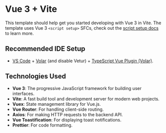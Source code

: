 # Vue 3 + Vite

This template should help get you started developing with Vue 3 in Vite. The template uses Vue 3 `<script setup>` SFCs, check out the [script setup docs](https://v3.vuejs.org/api/sfc-script-setup.html#sfc-script-setup) to learn more.

## Recommended IDE Setup

- [VS Code](https://code.visualstudio.com/) + [Volar](https://marketplace.visualstudio.com/items?itemName=Vue.volar) (and disable Vetur) + [TypeScript Vue Plugin (Volar)](https://marketplace.visualstudio.com/items?itemName=Vue.vscode-typescript-vue-plugin).

## Technologies Used

- **Vue 3**: The progressive JavaScript framework for building user interfaces.
- **Vite**: A fast build tool and development server for modern web projects.
- **Vuex**: State management library for Vue.js.
- **Vue Router**: For handling client-side routing.
- **Axios**: For making HTTP requests to the backend API.
- **Vue Toastification**: For displaying toast notifications.
- **Prettier**: For code formatting.
